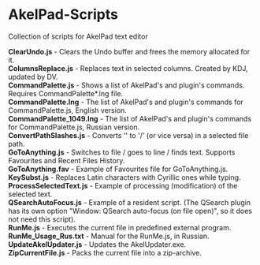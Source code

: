 # AkelPad-Scripts
Collection of scripts for AkelPad text editor

**ClearUndo.js** - Clears the Undo buffer and frees the memory allocated for it.  
**ColumnsReplace.js** - Replaces text in selected columns. Created by KDJ, updated by DV.  
**CommandPalette.js** - Shows a list of AkelPad's and plugin's commands. Requires CommandPalette*.lng file.  
**CommandPalette.lng** - The list of AkelPad's and plugin's commands for CommandPalette.js, English version.  
**CommandPalette_1049.lng** - The list of AkelPad's and plugin's commands for CommandPalette.js, Russian version.  
**ConvertPathSlashes.js** - Converts '\' to '/' (or vice versa) in a selected file path.  
**GoToAnything.js** - Switches to file / goes to line / finds text. Supports Favourites and Recent Files History.  
**GoToAnything.fav** - Example of Favourites file for GoToAnything.js.  
**KeySubst.js** - Replaces Latin characters with Cyrillic ones while typing.  
**ProcessSelectedText.js** - Example of processing (modification) of the selected text.  
**QSearchAutoFocus.js** - Example of a resident script. (The QSearch plugin has its own option "Window: QSearch auto-focus (on file open)", so it does not need this script).  
**RunMe.js** - Executes the current file in predefined external program.  
**RunMe_Usage_Rus.txt** - Manual for the RunMe.js, in Russian.  
**UpdateAkelUpdater.js** - Updates the AkelUpdater.exe.  
**ZipCurrentFile.js** - Packs the current file into a zip-archive.  
